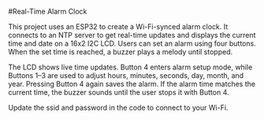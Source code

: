 #Real-Time Alarm Clock 

This project uses an ESP32 to create a Wi-Fi-synced alarm clock. It connects to an NTP server to get real-time updates and displays the current time and date on a 16x2 I2C LCD. Users can set an alarm using four buttons. When the set time is reached, a buzzer plays a melody until stopped.

The LCD shows live time updates. Button 4 enters alarm setup mode, while Buttons 1–3 are used to adjust hours, minutes, seconds, day, month, and year. Pressing Button 4 again saves the alarm. If the alarm time matches the current time, the buzzer sounds until the user stops it with Button 4.

Update the ssid and password in the code to connect to your Wi-Fi.
